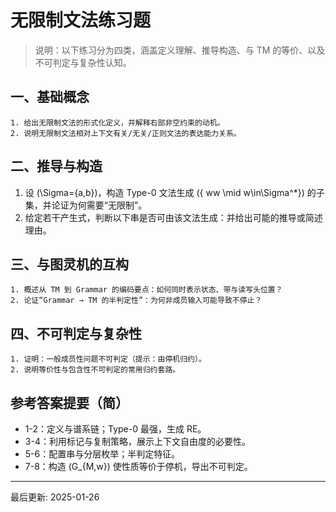 # 无限制文法练习题

> 说明：以下练习分为四类，涵盖定义理解、推导构造、与 TM 的等价、以及不可判定与复杂性认知。

## 一、基础概念

    1. 给出无限制文法的形式化定义，并解释右部非空约束的动机。
    2. 说明无限制文法相对上下文有关/无关/正则文法的表达能力关系。

## 二、推导与构造

   1. 设 \(\Sigma=\{a,b\}\)，构造 Type-0 文法生成 \(\{ ww \mid w\in\Sigma^*\}\) 的子集，并论证为何需要“无限制”。
   2. 给定若干产生式，判断以下串是否可由该文法生成：并给出可能的推导或简述理由。

## 三、与图灵机的互构

    1. 概述从 TM 到 Grammar 的编码要点：如何同时表示状态、带与读写头位置？
    2. 论证“Grammar → TM 的半判定性”：为何非成员输入可能导致不停止？

## 四、不可判定与复杂性

    1. 证明：一般成员性问题不可判定（提示：由停机归约）。
    2. 说明等价性与包含性不可判定的常用归约套路。

## 参考答案提要（简）

- 1-2：定义与谱系链；Type-0 最强，生成 RE。
- 3-4：利用标记与复制策略，展示上下文自由度的必要性。
- 5-6：配置串与分层枚举；半判定特征。
- 7-8：构造 \(G_{M,w}\) 使性质等价于停机，导出不可判定。

---
最后更新: 2025-01-26
